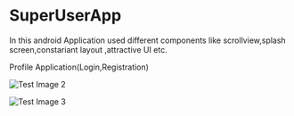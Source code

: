 # SuperUserApp
In this android Application used different components like scrollview,splash screen,constariant layout ,attractive UI etc.

Profile Application(Login,Registration)



![Test Image 2](“splash.jpeg”)

![Test Image 3](/splash.jpeg)



